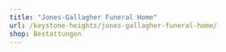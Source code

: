 ```yaml
---
title: "Jones-Gallagher Funeral Home"
url: /keystone-heights/jones-gallagher-funeral-home/
shop: Bestattungen
---
```

